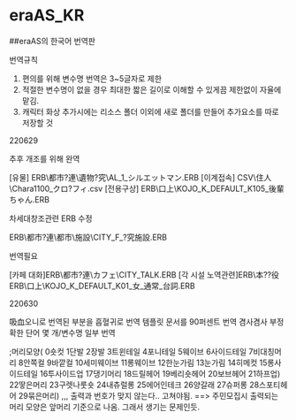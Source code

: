 # eraAS_KR
 ##eraAS의 한국어 번역판

번역규칙
1. 편의를 위해 변수명 번역은 3~5글자로 제한
2. 적절한 변수명이 없을 경우 최대한 짧은 길이로 이해할 수 있게끔 제한없이 자율에 맡김.
3. 캐릭터 화상 추가시에는 리소스 폴더 이외에 새로 폴더를 만들어 추가요소를 따로 저장할 것

220629

추후 개조를 위해 완역

[유물] ERB\都市?連\遺物?究\AL_1_シルエットマン.ERB
[이계접속] CSV\住人\Chara1100_クロ?フィ.csv
[전용구상] ERB\口上\KOJO_K_DEFAULT_K105_後輩ちゃん.ERB

차세대창조관련 ERB 수정

ERB\都市?連\都市\施設\CITY_F_?究施設.ERB

번역필요

[카페 대화]ERB\都市?連\カフェ\CITY_TALK.ERB
[각 시설 노역관련]ERB\本?\?役
ERB\口上\KOJO_K_DEFAULT_K01_女_通常_台詞.ERB

220630

吸血오니로 번역된 부분을 흡혈귀로 번역
템플릿 문서를 90퍼센트 번역
겸사겸사 부정확한 단어 몇 개/변수명 일부 번역

;머리모양( 0숏컷 1단발 2장발 3트윈테일 4포니테일 5웨이브 6사이드테일 7비대칭머리 8안쪽컬 9바깥컬 10세미웨이브 11롱웨이브 12한눈가림 13눈가림 14히메컷 15롱사이드테일 16투사이드업 17댕기머리 18드릴헤어 19베리숏헤어 20보브헤어 21하프업) 22땋은머리 23구렛나룻숏 24내츄럴롱 25에어인테크 26양갈래 27슈퍼롱 28스포티헤어 29묶은머리) ,,, 출력과 번호가 맞지 않는다.. 고쳐야됨.
==> 주민모집시 출력되는 머리 모양은 앞머리 기준으로 나옴. 그래서 생기는 문제인듯.

